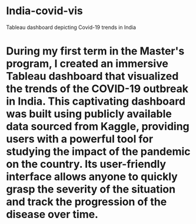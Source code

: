 # India-covid-vis
Tableau dashboard depicting Covid-19 trends in India
<h1>During my first term in the Master's program, I created an immersive Tableau dashboard that visualized the trends of the COVID-19 outbreak in India. This captivating dashboard was built using publicly available data sourced from Kaggle, providing users with a powerful tool for studying the impact of the pandemic on the country. Its user-friendly interface allows anyone to quickly grasp the severity of the situation and track the progression of the disease over time.</h1>
